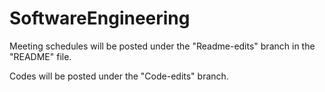 # SoftwareEngineering

Meeting schedules will be posted under the "Readme-edits" branch in the "README" file. 

Codes will be posted under the "Code-edits" branch.
